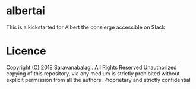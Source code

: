 # albertai
This is a kickstarted for Albert the consierge accessible on Slack

# Licence
Copyright (C) 2018 Saravanabalagi. All Rights Reserved
Unauthorized copying of this repository, via any medium is strictly prohibited without explicit permission from all the authors.
Proprietary and strictly confidential
 